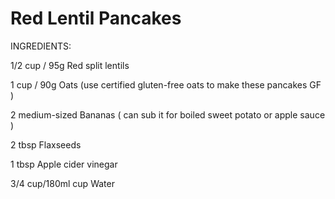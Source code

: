 # Red Lentil Pancakes

INGREDIENTS:

1/2 cup / 95g Red split lentils

1 cup / 90g Oats \(use certified gluten\-free oats to make these pancakes GF \)

2 medium\-sized Bananas \( can sub it for boiled sweet potato or apple sauce \)

2 tbsp Flaxseeds

1 tbsp Apple cider vinegar

3/4 cup/180ml cup Water
